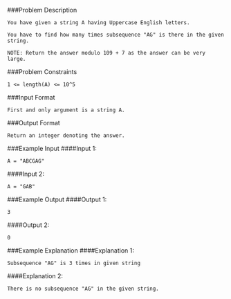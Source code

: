###Problem Description
```
You have given a string A having Uppercase English letters.

You have to find how many times subsequence "AG" is there in the given string.

NOTE: Return the answer modulo 109 + 7 as the answer can be very large.
```


###Problem Constraints
```
1 <= length(A) <= 10^5
```



###Input Format
```
First and only argument is a string A.
```



###Output Format
```
Return an integer denoting the answer.
```



###Example Input
####Input 1:

```
A = "ABCGAG"
```
####Input 2:

```
A = "GAB"
```


###Example Output
####Output 1:

```
3
```
####Output 2:

```
0
```


###Example Explanation
####Explanation 1:

```
Subsequence "AG" is 3 times in given string
```
####Explanation 2:

```
There is no subsequence "AG" in the given string.
```
